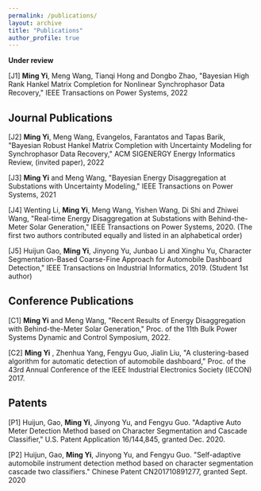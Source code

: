 ```yaml
---
permalink: /publications/
layout: archive
title: "Publications"
author_profile: true
---
```


**Under review**



[J1] **Ming Yi**, Meng Wang, Tianqi Hong and Dongbo Zhao, "Bayesian High Rank Hankel Matrix Completion for
Nonlinear Synchrophasor Data Recovery,"  IEEE Transactions on Power Systems, 2022




**Journal Publications**
------
[J2] **Ming Yi**, Meng Wang, Evangelos, Farantatos and Tapas Barik, "Bayesian Robust Hankel Matrix Completion with
Uncertainty Modeling for Synchrophasor Data Recovery," ACM SIGENERGY Energy Informatics Review, (invited paper), 2022

[J3] **Ming Yi** and Meng Wang,  "Bayesian Energy Disaggregation at Substations with Uncertainty Modeling,"  IEEE Transactions on Power Systems, 2021

[J4] Wenting Li, **Ming Yi**, Meng Wang, Yishen Wang, Di Shi and Zhiwei Wang, "Real-time Energy Disaggregation
at Substations with Behind-the-Meter Solar Generation," IEEE Transactions on Power Systems, 2020. (The first two authors contributed equally and listed in an alphabetical order)

[J5] Huijun Gao, **Ming Yi**, Jinyong Yu, Junbao Li and Xinghu Yu, Character Segmentation-Based Coarse-Fine Approach for Automobile Dashboard Detection," IEEE Transactions on Industrial Informatics, 2019. (Student 1st author)


**Conference Publications**
------
[C1] **Ming Yi** and Meng Wang, "Recent Results of Energy Disaggregation with Behind-the-Meter Solar Generation,"
Proc. of the 11th Bulk Power Systems Dynamic and Control Symposium, 2022.

[C2] **Ming Yi** , Zhenhua Yang, Fengyu Guo, Jialin Liu, "A clustering-based algorithm for automatic detection
of automobile dashboard," Proc. of the 43rd Annual Conference of the IEEE Industrial Electronics Society
(IECON) 2017.




**Patents**
------

[P1] Huijun, Gao, **Ming Yi**, Jinyong Yu, and Fengyu Guo. "Adaptive Auto Meter Detection Method based on
Character Segmentation and Cascade Classifier," U.S. Patent Application 16/144,845, granted Dec. 2020.

[P2] Huijun, Gao, **Ming Yi**, Jinyong Yu, and Fengyu Guo. "Self-adaptive automobile instrument detection method
based on character segmentation cascade two classifiers." Chinese Patent CN201710891277, granted Sept. 2020



